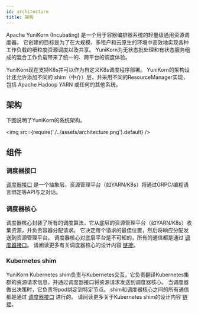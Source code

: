 ```yaml
---
id: architecture
title: 架构
---
```


<!--
Licensed to the Apache Software Foundation (ASF) under one
or more contributor license agreements.  See the NOTICE file
distributed with this work for additional information
regarding copyright ownership.  The ASF licenses this file
to you under the Apache License, Version 2.0 (the
"License"); you may not use this file except in compliance
with the License.  You may obtain a copy of the License at

  http://www.apache.org/licenses/LICENSE-2.0

Unless required by applicable law or agreed to in writing,
software distributed under the License is distributed on an
"AS IS" BASIS, WITHOUT WARRANTIES OR CONDITIONS OF ANY
KIND, either express or implied.  See the License for the
specific language governing permissions and limitations
under the License.
-->

Apache YuniKorn (Incubating) 是一个用于容器编排器系统的轻量级通用资源调度器。
它创建的目标是为了在大规模、多租户和云原生的环境中高效地实现各种工作负载的细粒度资源调度以及共享。
YuniKorn为无状态批处理和有状态服务组成的混合工作负载带来了统一的、跨平台的调度体验。

YuniKorn现在支持K8s并可以作为自定义K8s调度程序部署。
YuniKorn的架构设计还允许添加不同的 shim（中介）层，并采用不同的ResourceManager实现，包括 Apache Hadoop YARN 或任何的其他系统。

## 架构

下图说明了YuniKorn的系统架构。

<img src={require('./../assets/architecture.png').default} />

## 组件

### 调度器接口

[调度器接口](https://github.com/apache/incubator-yunikorn-scheduler-interface) 是一个抽象层。资源管理平台（如YARN/K8s）将通过GRPC/编程语言绑定等API与之对话。

### 调度器核心

调度器核心封装了所有的调度算法，它从底层的资源管理平台（如YARN/K8s）收集资源，并负责容器分配请求。
它决定每个请求的最佳位置，然后将响应分配发送到资源管理平台。
调度器核心对底层平台是不可知的，所有的通信都是通过 [调度器接口](https://github.com/apache/incubator-yunikorn-scheduler-interface)。
请阅读更多有关调度器核心的设计内容 [链接](scheduler_core_design.md)。

### Kubernetes shim

YuniKorn Kubernetes shim负责与Kubernetes交互，它负责翻译Kubernetes集群的资源请求信息，并通过调度器接口将资源请求发送到调度器核心。
当调度器做出决策时，它负责将pod绑定到特定节点。
shim和调度器核心之间的所有通信都是通过 [调度器接口](https://github.com/apache/incubator-yunikorn-scheduler-interface) 进行的。
请阅读更多关于Kubernetes shim的设计内容 [链接](k8shim.md)。
